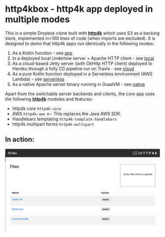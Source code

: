 # http4kbox - http4k app deployed in multiple modes 

This is a simple Dropbox clone built with [**http4k**](https://http4k.org) which uses S3 as a backing store, implemented in<100 lines of code (when imports are excluded). It is designed to demo that http4k apps run identically in the following modes:

1. As a Kotlin function - see [app](./app)
1. In a deployed local Undertow server + Apache HTTP client - see [local](./local)
1. As a cloud-based Jetty server (with OkHttp HTTP client) deployed to Heroku through a fully CD pipeline run on Travis - see [cloud](./cloud)
1. As a pure Kotlin function deployed in a Serverless environment (AWS Lambda) - see [serverless](./serverless)
1. As a native Apache server binary running in GraalVM - see [native](./native)

Apart from the switchable server backends and clients, the core app uses the following [**http4k**](https://http4k.org) modules and features:

- http4k core `http4k-core`
- AWS `http4k-aws` <-- This replaces the Java AWS SDK.
- Handlebars templating `http4k-template-handlebars`
- http4k multipart forms `http4k-multipart`

## In action:

<img src="https://github.com/daviddenton/http4k-demo-s3box/raw/master/screenshot.png"/>
